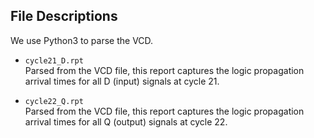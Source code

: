 ## File Descriptions 

We use Python3 to parse the VCD.

- `cycle21_D.rpt`  
  Parsed from the VCD file, this report captures the logic propagation arrival times for all D (input) signals at cycle 21.

- `cycle22_Q.rpt`  
  Parsed from the VCD file, this report captures the logic propagation arrival times for all Q (output) signals at cycle 22.
